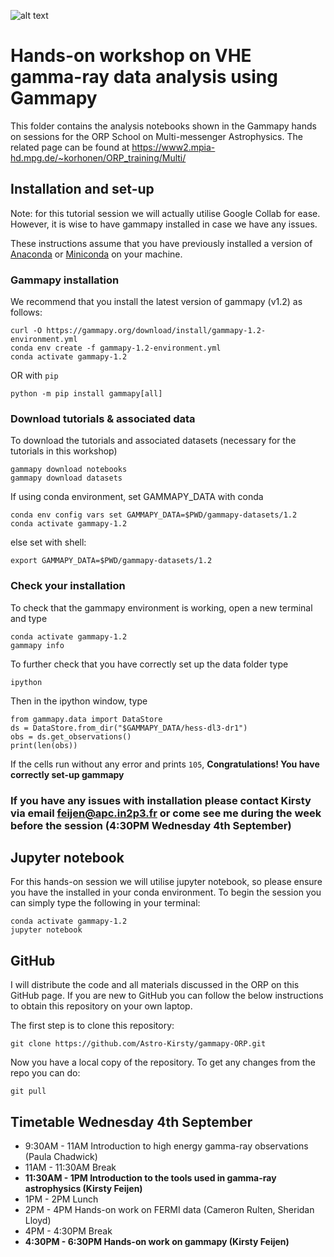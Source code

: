 ![alt text](https://github.com/gammapy/gammapy-extra/blob/master/logo/gammapy_banner.png?raw=true)


# Hands-on workshop on VHE gamma-ray data analysis using Gammapy

This folder contains the analysis notebooks shown in the Gammapy hands on sessions for the ORP School on Multi-messenger Astrophysics. 
The related page can be found at https://www2.mpia-hd.mpg.de/~korhonen/ORP_training/Multi/

## Installation and set-up

Note: for this tutorial session we will actually utilise Google Collab for ease. However, it is wise to have gammapy installed in case we have any issues.

These instructions assume that you have previously installed a version of [Anaconda](https://www.anaconda.com/products/distribution) or [Miniconda](https://docs.conda.io/en/latest/miniconda.html) on your machine.

### Gammapy installation


We recommend that you install the latest version of gammapy (v1.2) as follows: 

```
curl -O https://gammapy.org/download/install/gammapy-1.2-environment.yml
conda env create -f gammapy-1.2-environment.yml
conda activate gammapy-1.2
```

OR with `pip`
```
python -m pip install gammapy[all]
```

### Download tutorials & associated data

To download the tutorials and associated datasets (necessary for the tutorials in this workshop)

```
gammapy download notebooks
gammapy download datasets
```

If using conda environment, set GAMMAPY_DATA with conda
```
conda env config vars set GAMMAPY_DATA=$PWD/gammapy-datasets/1.2
conda activate gammapy-1.2
```

else set with shell:
```
export GAMMAPY_DATA=$PWD/gammapy-datasets/1.2
```

### Check your installation

To check that the gammapy environment is working, open a new terminal and type

```
conda activate gammapy-1.2
gammapy info
```
To further check that you have correctly set up the data folder type

```
ipython
```

Then in the ipython window, type
```
from gammapy.data import DataStore
ds = DataStore.from_dir("$GAMMAPY_DATA/hess-dl3-dr1")
obs = ds.get_observations()
print(len(obs))
```

If the cells run without any error and prints `105`, **Congratulations! You have correctly set-up gammapy**


### If you have any issues with installation please contact Kirsty via email feijen@apc.in2p3.fr or come see me during the week before the session (4:30PM Wednesday 4th September)


## Jupyter notebook
For this hands-on session we will utilise jupyter notebook, so please ensure you have the installed in your conda environment. 
To begin the session you can simply type the following in your terminal:
```
conda activate gammapy-1.2
jupyter notebook
```

## GitHub
I will distribute the code and all materials discussed in the ORP on this GitHub page. If you are new to GitHub you can follow the below instructions to obtain this repository on your own laptop. 

The first step is to clone this repository:
```
git clone https://github.com/Astro-Kirsty/gammapy-ORP.git
```
Now you have a local copy of the repository. To get any changes from the repo you can do:
```
git pull
```



## Timetable Wednesday 4th September

- 9:30AM - 11AM 	Introduction to high energy gamma-ray observations (Paula Chadwick)
- 11AM - 11:30AM 	Break
- **11:30AM - 1PM 	Introduction to the tools used in gamma-ray astrophysics (Kirsty Feijen)**
- 1PM - 2PM 	Lunch
- 2PM - 4PM 	Hands-on work on FERMI data (Cameron Rulten, Sheridan Lloyd)
- 4PM - 4:30PM 	Break
- **4:30PM - 6:30PM 	Hands-on work on gammapy (Kirsty Feijen)**
